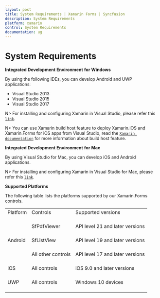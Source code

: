```yaml
---
layout: post
title: System Requirements | Xamarin Forms | Syncfusion
description: System Requirements
platform: xamarin
control: System Requirements
documentation: ug
---
```


# System Requirements

**Integrated** **Development** **Environment** **for** **Windows**

By using the following IDEs, you can develop Android and UWP applications:

* Visual Studio 2013
* Visual Studio 2015
* Visual Studio 2017

N> For installing and configuring Xamarin in Visual Studio, please refer this [`link`](https://developer.xamarin.com/guides/android/getting_started/installation/windows/).

N> You can use Xamarin build host feature to deploy Xamarin.iOS and Xamarin.Forms for iOS apps from Visual Studio, read the [`Xamarin documentation`](https://developer.xamarin.com/guides/ios/getting_started/installation/windows/introduction_to_xamarin_ios_for_visual_studio/) for more information about build host feature.

**Integrated** **Development** **Environment** **for** **Mac**

By using Visual Studio for Mac, you can develop iOS and Android applications.

N> For installing and configuring Xamarin in Visual Studio for Mac, please refer this [`link`](https://docs.microsoft.com/en-us/visualstudio/mac/installation).

**Supported Platforms**

The following table lists the platforms supported by our Xamarin.Forms controls.

<table>
    <tr>
        <td>
            Platform
            <br/>
            <br/>
        </td>
          <td>
            Controls
            <br/>
            <br/>
        </td>
        <td>
            Supported versions
            <br/>
            <br/>
        </td>
    </tr>
    <tr>
        <td rowspan="3">
            Android
            <br/>
            <br/>
        </td>
        <td>
            SfPdfViewer
            <br/>
            <br/>
        </td>
         <td>
            API level 21 and later versions
            <br/>
            <br/>
        </td>
    </tr>
    <tr>
        <td>
            SfListView
            <br/>
            <br/>
        </td>
         <td>
            API level 19 and later versions
            <br/>
            <br/>
        </td>
    </tr>
     <tr>
        <td>
            All other controls 
            <br/>
            <br/>
        </td>
         <td>
            API level 17 and later versions
            <br/>
            <br/>
        </td>
    </tr>
    <tr>
        <td>
            iOS
            <br/>
            <br/>
        </td>
          <td>
            All controls 
            <br/>
            <br/>
        </td>
        <td>
            iOS 9.0 and later versions
            <br/>
            <br/>
        </td>
    </tr>
    <tr>
        <td>
            UWP
            <br/>
            <br/>
        </td>
          <td>
            All controls 
            <br/>
            <br/>
        </td>
        <td>
            Windows 10 devices
            <br/>
            <br/>
        </td>
    </tr>    
</table>